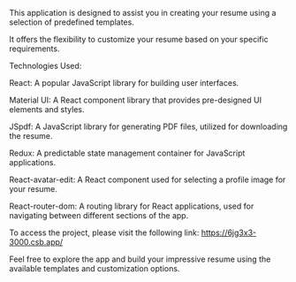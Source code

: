 This application is designed to assist you in creating your resume using a selection of predefined templates.

It offers the flexibility to customize your resume based on your specific requirements.

Technologies Used:

React: A popular JavaScript library for building user interfaces.

Material UI: A React component library that provides pre-designed UI elements and styles.

JSpdf: A JavaScript library for generating PDF files, utilized for downloading the resume.

Redux: A predictable state management container for JavaScript applications.

React-avatar-edit: A React component used for selecting a profile image for your resume.

React-router-dom: A routing library for React applications, used for navigating between different sections of the app.

To access the project, please visit the following link: https://6jg3x3-3000.csb.app/

Feel free to explore the app and build your impressive resume using the available templates and customization options.




